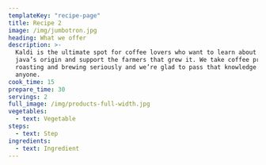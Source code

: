 ```yaml
---
templateKey: "recipe-page"
title: Recipe 2
image: /img/jumbotron.jpg
heading: What we offer
description: >-
  Kaldi is the ultimate spot for coffee lovers who want to learn about their
  java’s origin and support the farmers that grew it. We take coffee production,
  roasting and brewing seriously and we’re glad to pass that knowledge to
  anyone.
cook_time: 15
prepare_time: 30
servings: 2
full_image: /img/products-full-width.jpg
vegetables:
  - text: Vegetable
steps:
  - text: Step
ingredients:
  - text: Ingredient
---
```

